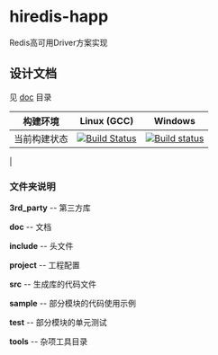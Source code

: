 hiredis-happ
======
Redis高可用Driver方案实现

设计文档
------
见 [doc](doc) 目录

构建环境     | Linux (GCC)         | Windows |
-------------|---------------------|---------|
当前构建状态 | [![Build Status](https://travis-ci.org/owt5008137/hiredis-happ.svg)](https://travis-ci.org/owt5008137/hiredis-happ) | [![Build status](https://ci.appveyor.com/api/projects/status/tp0bkc9ltorakfvs?svg=true)](https://ci.appveyor.com/project/owt5008137/hiredis-happ)

 |

### 文件夹说明

**3rd_party**   -- 第三方库

**doc**         -- 文档

**include**     -- 头文件

**project**     -- 工程配置

**src**         -- 生成库的代码文件

**sample**      -- 部分模块的代码使用示例

**test**        -- 部分模块的单元测试

**tools**        -- 杂项工具目录